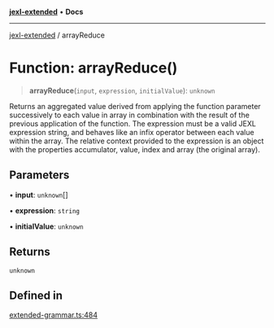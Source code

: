 [**jexl-extended**](../README.md) • **Docs**

***

[jexl-extended](../globals.md) / arrayReduce

# Function: arrayReduce()

> **arrayReduce**(`input`, `expression`, `initialValue`): `unknown`

Returns an aggregated value derived from applying the function parameter successively to each value in array in combination with the result of the previous application of the function.
The expression must be a valid JEXL expression string, and behaves like an infix operator between each value within the array.
The relative context provided to the expression is an object with the properties accumulator, value, index and array (the original array).

## Parameters

• **input**: `unknown`[]

• **expression**: `string`

• **initialValue**: `unknown`

## Returns

`unknown`

## Defined in

[extended-grammar.ts:484](https://github.com/nikoraes/jexl-extended/blob/06a031f168fa218082d7ed9df57973f42e70c755/src/extended-grammar.ts#L484)
